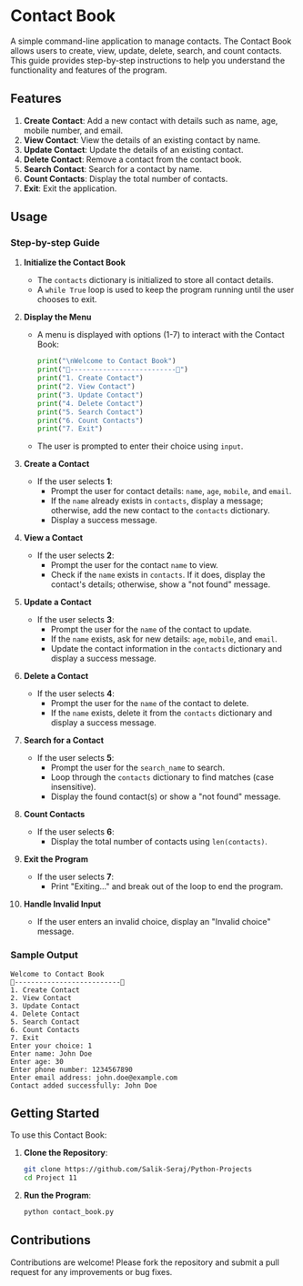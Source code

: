 # Contact Book

A simple command-line application to manage contacts. The Contact Book allows users to create, view, update, delete, search, and count contacts. This guide provides step-by-step instructions to help you understand the functionality and features of the program.

## Features

1. **Create Contact**: Add a new contact with details such as name, age, mobile number, and email.
2. **View Contact**: View the details of an existing contact by name.
3. **Update Contact**: Update the details of an existing contact.
4. **Delete Contact**: Remove a contact from the contact book.
5. **Search Contact**: Search for a contact by name.
6. **Count Contacts**: Display the total number of contacts.
7. **Exit**: Exit the application.

## Usage

### Step-by-step Guide

1. **Initialize the Contact Book**
   - The `contacts` dictionary is initialized to store all contact details.
   - A `while True` loop is used to keep the program running until the user chooses to exit.

2. **Display the Menu**
   - A menu is displayed with options (1-7) to interact with the Contact Book:
     ```python
     print("\nWelcome to Contact Book")
     print("📑--------------------------📑")
     print("1. Create Contact")
     print("2. View Contact")
     print("3. Update Contact")
     print("4. Delete Contact")
     print("5. Search Contact")
     print("6. Count Contacts")
     print("7. Exit")
     ```
   - The user is prompted to enter their choice using `input`.

3. **Create a Contact**
   - If the user selects **1**:
     - Prompt the user for contact details: `name`, `age`, `mobile`, and `email`.
     - If the `name` already exists in `contacts`, display a message; otherwise, add the new contact to the `contacts` dictionary.
     - Display a success message.

4. **View a Contact**
   - If the user selects **2**:
     - Prompt the user for the contact `name` to view.
     - Check if the `name` exists in `contacts`. If it does, display the contact's details; otherwise, show a "not found" message.

5. **Update a Contact**
   - If the user selects **3**:
     - Prompt the user for the `name` of the contact to update.
     - If the `name` exists, ask for new details: `age`, `mobile`, and `email`.
     - Update the contact information in the `contacts` dictionary and display a success message.

6. **Delete a Contact**
   - If the user selects **4**:
     - Prompt the user for the `name` of the contact to delete.
     - If the `name` exists, delete it from the `contacts` dictionary and display a success message.

7. **Search for a Contact**
   - If the user selects **5**:
     - Prompt the user for the `search_name` to search.
     - Loop through the `contacts` dictionary to find matches (case insensitive).
     - Display the found contact(s) or show a "not found" message.

8. **Count Contacts**
   - If the user selects **6**:
     - Display the total number of contacts using `len(contacts)`.

9. **Exit the Program**
   - If the user selects **7**:
     - Print "Exiting..." and break out of the loop to end the program.

10. **Handle Invalid Input**
    - If the user enters an invalid choice, display an "Invalid choice" message.

### Sample Output

```
Welcome to Contact Book
📑--------------------------📑
1. Create Contact
2. View Contact
3. Update Contact
4. Delete Contact
5. Search Contact
6. Count Contacts
7. Exit
Enter your choice: 1
Enter name: John Doe
Enter age: 30
Enter phone number: 1234567890
Enter email address: john.doe@example.com
Contact added successfully: John Doe
```

## Getting Started

To use this Contact Book:

1. **Clone the Repository**:
   ```bash
   git clone https://github.com/Salik-Seraj/Python-Projects
   cd Project 11
   ```

2. **Run the Program**:
   ```bash
   python contact_book.py
   ```

## Contributions

Contributions are welcome! Please fork the repository and submit a pull request for any improvements or bug fixes.
